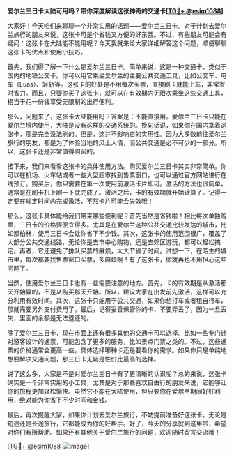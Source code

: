 **爱尔兰三日卡大陆可用吗？带你深度解读这张神奇的交通卡[[TG💪+ @esim1088](https://t.me/s/esim1088)]**

大家好！今天咱们来聊聊一个非常实用的话题——爱尔兰三日卡。对于计划去爱尔兰旅行的朋友来说，这张卡可是个省钱又方便的好东西。不过，有些朋友可能会有疑问：这张卡在大陆能不能用呢？今天我就来给大家详细解答这个问题，顺便聊聊这张卡的优点和使用小技巧。

首先，我们得了解一下什么是爱尔兰三日卡。简单来说，这是一种交通卡，类似于国内的地铁公交卡。你可以用它乘坐爱尔兰的主要公共交通工具，比如公交车、电车（Luas）、轻轨等。这张卡的好处是不用每次买票，直接刷卡就能上车，非常省时省力。而且，只要你买了这张卡，就可以在有效期内无限次乘坐这些交通工具，相当于花一份钱享受无限制的出行便利。

那么，问题来了，这张卡大陆能用吗？答案是：不能直接用。爱尔兰三日卡只能在爱尔兰境内使用，大陆是没有这样的交通系统的。换句话说，如果你在国内拿着这张卡，那是完全没法刷的。但是，这并不影响它的实用性。因为大多数前往爱尔兰旅行的朋友，都是为了体验当地的风土人情，而公共交通是必不可少的一部分。所以，这张卡还是非常值得购买的。

接下来，我们来看看这张卡的具体使用方法。购买爱尔兰三日卡其实非常简单。你可以在机场、火车站或者一些大型超市找到售票窗口，也可以通过官方网站进行在线预订。购买后，你只需要在第一次使用前激活卡片即可。激活的方法也很简单，通常是在刷卡机上刷一下就完成了。激活之后，卡的有效期就开始计算了。记得一定要在规定时间内完成激活，不然卡片可能会失效哦！

那么，这张卡具体能给我们带来哪些便利呢？首先当然是省钱啦！相比每次单独购票，三日卡的价格要便宜得多。尤其是在爱尔兰这种公共交通比较发达的城市，比如都柏林，使用三日卡会让你省下不少钱。其次，这张卡的使用范围很广，覆盖了大部分公共交通线路，无论你是去市中心购物，还是去郊区游玩，都可以轻松搞定。再者，它还避免了排队买票的麻烦，大大节省了时间。试想一下，在陌生的城市里，每次都要找售票窗口买票，多麻烦啊！有了这张卡，你就再也不用担心这些问题了。

当然，使用爱尔兰三日卡也有一些需要注意的地方。首先，卡的有效期是从激活那天开始算的，不是从购买那天开始。所以，建议大家在出发前先激活，这样可以充分利用有效时间。其次，这张卡只能用于公共交通，如果你想打车或者租自行车，那就需要另外支付费用了。最后，记得妥善保管你的卡，不要弄丢了，因为一旦丢失，里面的余额是无法退还的。

除了爱尔兰三日卡，现在市面上还有很多其他的交通卡可以选择。比如一些专门针对游客设计的通票，可能包含了更多的服务，比如景点门票之类的。不过，这些通票的价格通常会更高一些，具体选择哪种卡还是要看你的需求。如果你只是单纯地想要解决交通问题，那三日卡无疑是性价比最高的选择。

说了这么多，大家是不是对爱尔兰三日卡有了更清晰的认识呢？总的来说，这张卡确实是一个非常实用的小工具，尤其是对于那些喜欢自由行的朋友来说，它能够让你的旅程更加轻松愉快。虽然它不能在大陆使用，但只要你在爱尔兰期间好好利用，绝对能为你省下不少时间和金钱。

最后，再次提醒大家，如果你计划去爱尔兰旅行，不妨提前准备好这张卡。无论是短途还是长途旅行，它都能成为你的好帮手。好了，今天的分享就到这里啦，希望对你们有所帮助。如果还有其他关于爱尔兰旅行的问题，欢迎随时留言交流哦！

[[TG💪+ @esim1088](https://t.me/s/esim1088) ![Image](https://i.postimg.cc/4NQfJmqS/Snipaste-2025-05-13-00-14-12.png)]
